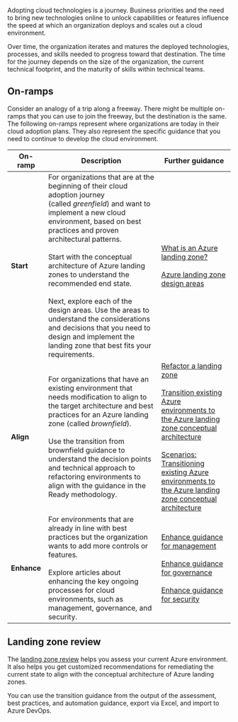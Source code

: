 
Adopting cloud technologies is a journey. Business priorities and the need to bring new technologies online to unlock capabilities or features influence the speed at which an organization deploys and scales out a cloud environment.

Over time, the organization iterates and matures the deployed technologies, processes, and skills needed to progress toward that destination. The time for the journey depends on the size of the organization, the current technical footprint, and the maturity of skills within technical teams.

## On-ramps

Consider an analogy of a trip along a freeway. There might be multiple on-ramps that you can use to join the freeway, but the destination is the same. The following on-ramps represent where organizations are today in their cloud adoption plans. They also represent the specific guidance that you need to continue to develop the cloud environment.

|On-ramp|Description|Further guidance|
|---|---|---|
|**Start**|For organizations that are at the beginning of their cloud adoption journey (called _greenfield_) and want to implement a new cloud environment, based on best practices and proven architectural patterns.<br><br>Start with the conceptual architecture of Azure landing zones to understand the recommended end state.<br><br>Next, explore each of the design areas. Use the areas to understand the considerations and decisions that you need to design and implement the landing zone that best fits your requirements.|[What is an Azure landing zone?](https://learn.microsoft.com/en-us/azure/cloud-adoption-framework/ready/landing-zone/)<br><br>[Azure landing zone design areas](https://learn.microsoft.com/en-us/azure/cloud-adoption-framework/ready/landing-zone/design-areas)|
|**Align**|For organizations that have an existing environment that needs modification to align to the target architecture and best practices for an Azure landing zone (called _brownfield_).<br><br>Use the transition from brownfield guidance to understand the decision points and technical approach to refactoring environments to align with the guidance in the Ready methodology.|[Refactor a landing zone](https://learn.microsoft.com/en-us/azure/cloud-adoption-framework/ready/landing-zone/refactor)<br><br>[Transition existing Azure environments to the Azure landing zone conceptual architecture](https://learn.microsoft.com/en-us/azure/cloud-adoption-framework/ready/enterprise-scale/transition)<br><br>[Scenarios: Transitioning existing Azure environments to the Azure landing zone conceptual architecture](https://learn.microsoft.com/en-us/azure/cloud-adoption-framework/ready/landing-zone/align-scenarios)|
|**Enhance**|For environments that are already in line with best practices but the organization wants to add more controls or features.<br><br>Explore articles about enhancing the key ongoing processes for cloud environments, such as management, governance, and security.|[Enhance guidance for management](https://learn.microsoft.com/en-us/azure/cloud-adoption-framework/ready/considerations/landing-zone-operations)<br><br>[Enhance guidance for governance](https://learn.microsoft.com/en-us/azure/cloud-adoption-framework/ready/considerations/landing-zone-governance)<br><br>[Enhance guidance for security](https://learn.microsoft.com/en-us/azure/cloud-adoption-framework/ready/considerations/landing-zone-security)|

## Landing zone review

The [landing zone review](https://aka.ms/LandingZoneReview) helps you assess your current Azure environment. It also helps you get customized recommendations for remediating the current state to align with the conceptual architecture of Azure landing zones.

You can use the transition guidance from the output of the assessment, best practices, and automation guidance, export via Excel, and import to Azure DevOps.